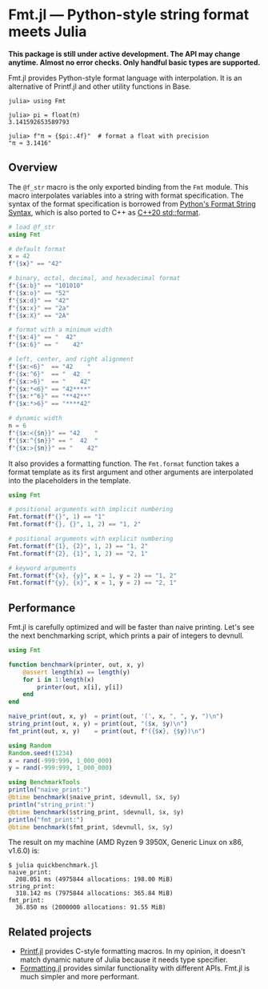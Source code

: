 # Fmt.jl ― Python-style string format meets Julia

**This package is still under active development. The API may change anytime. Almost no error checks. Only handful basic types are supported.**

Fmt.jl provides Python-style format language with interpolation. It is an
alternative of Printf.jl and other utility functions in Base.

```
julia> using Fmt

julia> pi = float(π)
3.141592653589793

julia> f"π ≈ {$pi:.4f}"  # format a float with precision
"π ≈ 3.1416"
```

## Overview

The `@f_str` macro is the only exported binding from the `Fmt` module.
This macro interpolates variables into a string with format specification.
The syntax of the format specification is borrowed from [Python's Format String Syntax](https://docs.python.org/3/library/string.html#format-string-syntax), which is also ported to C++ as [C++20 std::format](https://en.cppreference.com/w/cpp/utility/format).

```julia
# load @f_str
using Fmt

# default format
x = 42
f"{$x}" == "42"

# binary, octal, decimal, and hexadecimal format
f"{$x:b}" == "101010"
f"{$x:o}" == "52"
f"{$x:d}" == "42"
f"{$x:x}" == "2a"
f"{$x:X}" == "2A"

# format with a minimum width
f"{$x:4}" == "  42"
f"{$x:6}" == "    42"

# left, center, and right alignment
f"{$x:<6}"  == "42    "
f"{$x:^6}"  == "  42  "
f"{$x:>6}"  == "    42"
f"{$x:*<6}" == "42****"
f"{$x:*^6}" == "**42**"
f"{$x:*>6}" == "****42"

# dynamic width
n = 6
f"{$x:<{$n}}" == "42    "
f"{$x:^{$n}}" == "  42  "
f"{$x:>{$n}}" == "    42"
```

It also provides a formatting function. The `Fmt.format` function takes a format template as its first argument and other arguments are interpolated into the placeholders in the template.

```julia
using Fmt

# positional arguments with implicit numbering
Fmt.format(f"{}", 1) == "1"
Fmt.format(f"{}, {}", 1, 2) == "1, 2"

# positional arguments with explicit numbering
Fmt.format(f"{1}, {2}", 1, 2) == "1, 2"
Fmt.format(f"{2}, {1}", 1, 2) == "2, 1"

# keyword arguments
Fmt.format(f"{x}, {y}", x = 1, y = 2) == "1, 2"
Fmt.format(f"{y}, {x}", x = 1, y = 2) == "2, 1"
```

## Performance

Fmt.jl is carefully optimized and will be faster than naive printing.
Let's see the next benchmarking script, which prints a pair of integers to devnull.

```julia
using Fmt

function benchmark(printer, out, x, y)
    @assert length(x) == length(y)
    for i in 1:length(x)
        printer(out, x[i], y[i])
    end
end

naive_print(out, x, y)  = print(out, '(', x, ", ", y, ")\n")
string_print(out, x, y) = print(out, "($x, $y)\n")
fmt_print(out, x, y)    = print(out, f"({$x}, {$y})\n")

using Random
Random.seed!(1234)
x = rand(-999:999, 1_000_000)
y = rand(-999:999, 1_000_000)

using BenchmarkTools
println("naive_print:")
@btime benchmark($naive_print, $devnull, $x, $y)
println("string_print:")
@btime benchmark($string_print, $devnull, $x, $y)
println("fmt_print:")
@btime benchmark($fmt_print, $devnull, $x, $y)
```

The result on my machine (AMD Ryzen 9 3950X, Generic Linux on x86, v1.6.0) is:
```
$ julia quickbenchmark.jl
naive_print:
  208.051 ms (4975844 allocations: 198.00 MiB)
string_print:
  318.142 ms (7975844 allocations: 365.84 MiB)
fmt_print:
  36.850 ms (2000000 allocations: 91.55 MiB)
```

## Related projects

- [Printf.jl](https://docs.julialang.org/en/v1/stdlib/Printf/) provides C-style formatting macros. In my opinion, it doesn't match dynamic nature of Julia because it needs type specifier.
- [Formatting.jl](https://github.com/JuliaIO/Formatting.jl) provides similar functionality with different APIs. Fmt.jl is much simpler and more performant.